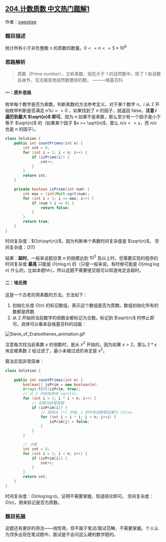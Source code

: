## [204.计数质数 中文热门题解1](https://leetcode.cn/problems/count-primes/solutions/100000/kuai-lai-miao-dong-shai-zhi-shu-by-sweetiee)

作者：[sweetiee](https://leetcode.cn/u/sweetiee)
### 题目描述

统计所有小于非负整数 n 的质数的数量。$0 <= n <= 5 * 10^6$

### 思路解析

> 质数（Prime number），又称素数，指在大于 1 的自然数中，除了 1 和该数自身外，无法被其他自然数整除的数。   ———维基百科

#### 一：质朴思路

枚举每个数字是否为素数。判断素数的方法参考定义，对于某个数字 $n$，$i$ 从 2 开始枚举判断是否满足 $n \% i == 0$ ，如果找到了 $n$ 的因子，就返回 false。**注意 $i$ 遍历到最大 $\sqrt{n}$ 即可**。因为 $n$ 如果不是素数，那么至少有一个因子是小于等于 $\sqrt{n}$ 的（如果某个因子 $x >= \sqrt{n}$，那么 $n/x <= x$，而 $n/x$ 也是 $n$ 的因子）。

```Java []
class Solution {
    public int countPrimes(int n) {
        int cnt = 0;
        for (int i = 2; i < n; i++) {
            if (isPrime(i)) {
                cnt++;
            }
        }
        return cnt;
    }

    private boolean isPrime(int num) {
        int max = (int)Math.sqrt(num);
        for (int i = 2; i <= max; i++) {
            if (num % i == 0) {
                return false;
            }
        }
        return true;
    }
}
```
时间复杂度：$O(n\sqrt{n})$，因为判断单个素数时间复杂度是 $\sqrt{n}$。
空间复杂度：$O(1)$

结果：**超时**。一般来说题目里 $n$ 的规模达到 $10^5$ 及以上时，您需要实现的程序的时间复杂度 **最高** 只能是 $O(n\log{n})$ 的（只是一般来说，有时候可能是 $O(n\log{\log{n}})$ 什么的，比如本题hh）。所以这题不需要提交就可以知道肯定会超时。

#### 二：埃氏筛

这是一个古老的筛素数的方法。方法如下：
1. 初始化长度 $O(n)$ 的标记数组，表示这个数组是否为质数。数组初始化所有的数都是质数.
2. 从 2 开始将当前数字的倍数全都标记为合数。标记到 $\sqrt{n}$ 时停止即可。具体可以看来自维基百科的动画：

![Sieve_of_Eratosthenes_animation.gif](https://pic.leetcode-cn.com/1606932458-HgVOnW-Sieve_of_Eratosthenes_animation.gif)

注意每次找当前素数 $x$ 的倍数时，是从 $x^2$ 开始的。因为如果 $x > 2$，那么 $2*x$ 肯定被素数 2 给过滤了，最小未被过滤的肯定是 $x^2$。

算法实现非常简单：


```Java []
class Solution {
    
    public int countPrimes(int n) {
        boolean[] isPrim = new boolean[n];
        Arrays.fill(isPrim, true);
        // 从 2 开始枚举到 sqrt(n)。
        for (int i = 2; i * i < n; i++) {
            // 如果当前是素数
            if (isPrim[i]) {
                // 就把从 i*i 开始，i 的所有倍数都设置为 false。
                for (int j = i * i; j < n; j+=i) {
                    isPrim[j] = false;
                }
            }
        }

        // 计数
        int cnt = 0;
        for (int i = 2; i < n; i++) {
            if (isPrim[i]) {
                cnt++;
            }
        }
        return cnt;
    }
}
``` 

时间复杂度：$O(n\log{\log{n}})$。证明不需要掌握，知道结论即可。
空间复杂度：$O(n)$，用来标记是否为质数。


### 题目拓展

这题还有更好的筛法——线性筛，但不属于笔试/面试范畴，不需要掌握。个人认为顶多出现在笔试题中，面试是不会问这么硬的数学题的。


